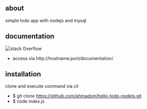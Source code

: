 ## about
simple todo app with nodejs and mysql

## documentation
![stack Overflow](https://i.imgur.com/LNNbryYl.png)
- access via http://hostname:port/documentation/

## installation
clone and execute command via cli
- $ git clone https://github.com/ahmadsm/hello-todo-nodejs.git
- $ node index.js